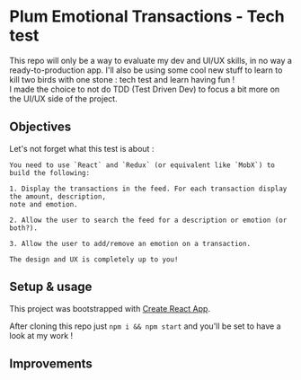 # Plum Emotional Transactions - Tech test

This repo will only be a way to evaluate my dev and UI/UX skills, in no way a ready-to-production app. I'll also be using some cool new stuff to learn to kill two birds with one stone : tech test and learn having fun !  
I made the choice to not do TDD (Test Driven Dev) to focus a bit more on the UI/UX side of the project.

## Objectives
Let's not forget what this test is about :  
```
You need to use `React` and `Redux` (or equivalent like `MobX`) to build the following:

1. Display the transactions in the feed. For each transaction display the amount, description,
note and emotion.

2. Allow the user to search the feed for a description or emotion (or both?).

3. Allow the user to add/remove an emotion on a transaction.

The design and UX is completely up to you!
```

## Setup & usage
This project was bootstrapped with [Create React App](https://github.com/facebookincubator/create-react-app).

After cloning this repo just `npm i && npm start` and you'll be set to have a look at my work !

## Improvements